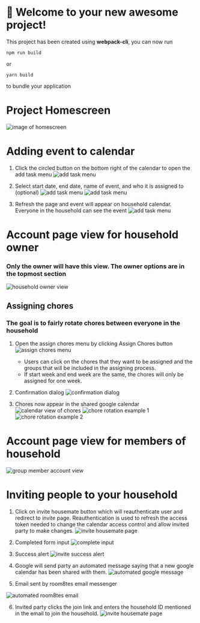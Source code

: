# 🚀 Welcome to your new awesome project!

This project has been created using **webpack-cli**, you can now run

```
npm run build
```

or

```
yarn build
```

to bundle your application

# Project Homescreen
![image of homescreen](static/readmepics/homescreen.PNG)

# Adding event to calendar
1. Click the circled button on the bottom right of the calendar to open the add task menu
![add task menu](static/readmepics/addtask1.PNG)
2. Select start date, end date, name of event, and who it is assigned to (optional) 
![add task menu](static/readmepics/addtask2.PNG)
![add task menu](static/readmepics/addtask3.PNG)

3. Refresh the page and event will appear on household calendar. Everyone in the household can see the event
![add task menu](static/readmepics/addtask4.PNG)

# Account page view for household owner
### Only the owner will have this view. The owner options are in the topmost section
![household owner view](static/readmepics/houseowneraccountview.PNG)
## Assigning chores
### The goal is to fairly rotate chores between everyone in the household
1. Open the assign chores menu by clicking Assign Chores button 
![assign chores menu](static/readmepics/assignchores1.PNG)
    * Users can click on the chores that they want to be assigned and the groups that will be included in the assigning process.
    * If start week and end week are the same, the chores will only be assigned for one week. 

2. Confirmation dialog
![confirmation dialog](static/readmepics/assignchores2.PNG)

3. Chores now appear in the shared google calendar
![calendar view of chores](static/readmepics/assignchores3.PNG)
![chore rotation example 1](static/readmepics/assignchores4.PNG)
![chore rotation example 2](static/readmepics/assignchores5.PNG)

# Account page view for members of household
![group member account view](static/readmepics/groupmemberaccountview.PNG)

# Inviting people to your household
1. Click on invite housemate button which will reauthenticate user and redirect to invite page. Reauthentication is used to refresh the access token needed to change the calendar access control and allow invited party to make changes.
![invite housemate page](static/readmepics/invitehousemate1.PNG)

2. Completed form input
![complete input](static/readmepics/invitehousemate2.PNG)

3. Success alert
![invite success alert](static/readmepics/invitehousemate3.PNG)

4. Google will send party an automated message saying that a new google calendar has been shared with them.
![automated google message](static/readmepics/invitehousemate4.PNG)

5. Email sent by room8tes email messenger

![automated room8tes email](static/readmepics/invitehousemate5.PNG)

6. Invited party clicks the join link and enters the household ID mentioned in the email to join the household.
![invite housemate page](static/readmepics/invitehousemate6.PNG)

